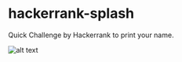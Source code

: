 # hackerrank-splash
Quick Challenge by Hackerrank to print your name.

![alt text](http://C:\Users\vinay\Pictures\Screenshots\name.png)
